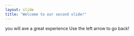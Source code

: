 ```yaml
---
layout: slide
title: "Welcome to our second slide!"
---
```

you will ave a great experience
Use the left arrow to go back!
